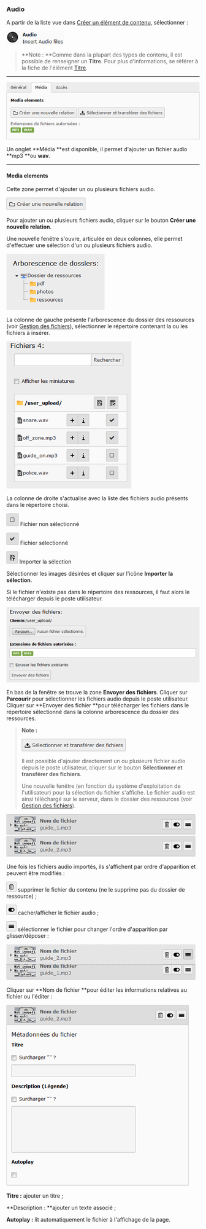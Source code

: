 ### Audio

A partir de la liste vue dans [Créer un élément de contenu](/types-de-contenu/creer-un-element-de-contenu.md), sélectionner :

![](/assets/add_content_audio.png)

> **Note : **Comme dans la plupart des types de contenu, il est possible de renseigner un **Titre**. Pour plus d'informations, se référer à la fiche de l'élément [Titre](/types-de-contenu/types-de-contenu/titre.md).

---

![](/assets/add_content_audio_ong.png)

Un onglet **Média **est disponible, il permet d'ajouter un fichier audio **mp3 **ou **wav**.

---

#### Media elements

Cette zone permet d'ajouter un ou plusieurs fichiers audio.

![](/assets/add_content_rel_btn.png)

Pour ajouter un ou plusieurs fichiers audio, cliquer sur le bouton **Créer une nouvelle relation**.

Une nouvelle fenêtre s'ouvre, articulée en deux colonnes, elle permet d'effectuer une sélection d'un ou plusieurs fichiers audio.

![](/assets/add_content_file1.png)

La colonne de gauche présente l'arborescence du dossier des ressources \(voir [Gestion des fichiers](https://www.gitbook.com/book/agrosup-dijon-eduter/guide-utilisation-typo3/edit#)\), sélectionner le répertoire contenant la ou les fichiers à insérer.

![](/assets/add_content_audio_select.png)

La colonne de droite s'actualise avec la liste des fichiers audio présents dans le répertoire choisi.

![](/assets/btn_selection_off.png) Fichier non sélectionné

![](/assets/btn_selection_on.png) Fichier sélectionné

![](/assets/btn_import.png) Importer la sélection

Sélectionner les images désirées et cliquer sur l'icône **Importer la sélection**.

Si le fichier n'existe pas dans le répertoire des ressources, il faut alors le télécharger depuis le poste utilisateur.

![](/assets/add_content_audio_up.png)

En bas de la fenêtre se trouve la zone **Envoyer des fichiers**. Cliquer sur **Parcourir** pour sélectionner les fichiers audio depuis le poste utilisateur. Cliquer sur **Envoyer des fichier **pour télécharger les fichiers dans le répertoire sélectionné dans la colonne arborescence du dossier des ressources.

> **Note :**
>
> ![](/assets/btn_import_img.png)
>
> Il est possible d'ajouter directement un ou plusieurs fichier audio depuis le poste utilisateur, cliquer sur le bouton **Sélectionner et transférer des fichiers**.
>
> Une nouvelle fenêtre \(en fonction du système d'exploitation de l'utilisateur\) pour la sélection du fichier s'affiche. Le fichier audio est ainsi téléchargé sur le serveur, dans le dossier des ressources \(voir [Gestion des fichiers](https://www.gitbook.com/book/agrosup-dijon-eduter/guide-utilisation-typo3/edit#)\).

![](/assets/add_content_audio_liste.png)

Une fois les fichiers audio importés, ils s'affichent par ordre d'apparition et peuvent être modifiés :

![](/assets/rm_btn.png) supprimer le fichier du contenu \(ne le supprime pas du dossier de ressource\) ;

![](/assets/hide_btn.png) cacher/afficher le fichier audio ;

![](/assets/btn_select.png) sélectionner le fichier pour changer l'ordre d'apparition par glisser/déposer :

![](/assets/add_content_audio_ordre.png)

Cliquer sur **Nom de fichier **pour éditer les informations relatives au fichier ou l'éditer :

![](/assets/add_content_audio_detail.png)

**Titre :** ajouter un titre ;

**Description : **ajouter un texte associé ;

**Autoplay :** lit automatiquement le fichier à l'affichage de la page.

